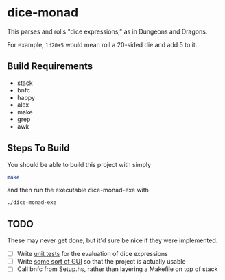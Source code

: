 # dice-monad

This parses and rolls "dice expressions," as in Dungeons and Dragons.

For example, `1d20+5` would mean roll a 20-sided die and add 5 to it.

## Build Requirements
- stack 
- bnfc
- happy
- alex
- make
- grep
- awk

## Steps To Build
You should be able to build this project with simply
```bash
make
```
and then run the executable dice-monad-exe with
```bash
./dice-monad-exe
```

## TODO

These may never get done, but it'd sure be nice if they were implemented.

- [ ] Write [unit tests](https://hackage.haskell.org/package/HUnit) for the
  evaluation of dice expressions
- [ ] Write [some sort of GUI](https://github.com/fjvallarino/monomer) so that
  the project is actually usable
- [ ] Call bnfc from Setup.hs, rather than layering a Makefile on top of stack
